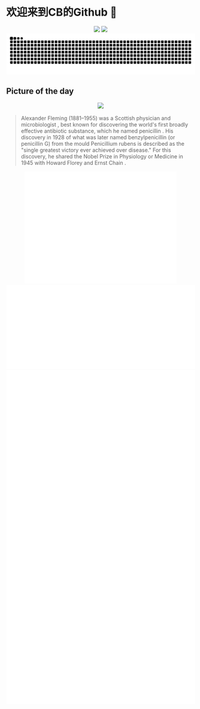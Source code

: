 
# 欢迎来到CB的Github 👋

<div align="center">
  <img height="137px" src="https://github-readme-stats.vercel.app/api?username=SuperCB&show_icons=true&theme=radical" />
  <img height="137px" src="https://github-readme-stats.vercel.app/api/top-langs/?username=SuperCB&hide_title=true&hide_border=true&layout=compact&langs_count=6&text_color=000&icon_color=fff" />
</div>


<div align="center">
    <img src="./contribution-snake/github-contribution-grid-snake.svg" />
</div>



## Picture of the day
<div align="center">
  <img width=400px src="https://upload.wikimedia.org/wikipedia/commons/thumb/b/bf/Synthetic_Production_of_Penicillin_TR1468.jpg/525px-Synthetic_Production_of_Penicillin_TR1468.jpg" />
</div>

>Alexander Fleming  (1881–1955) was a Scottish  physician  and  microbiologist , best known for discovering the world's first broadly effective  antibiotic  substance, which he named  penicillin . His discovery in 1928 of what was later named  benzylpenicillin  (or penicillin G) from the mould  Penicillium rubens  is described as the "single greatest victory ever achieved over disease." For this discovery, he shared the  Nobel Prize in Physiology or Medicine  in 1945 with  Howard Florey  and  Ernst Chain .



<div align="center">
  <img height="300px" src="base_metrics.svg" />
  <img  src="metrics.plugin.calendar.full.svg" />
</div>


<div align="center">
  <img  src="plugin_metrics.svg" /> 
</div>
